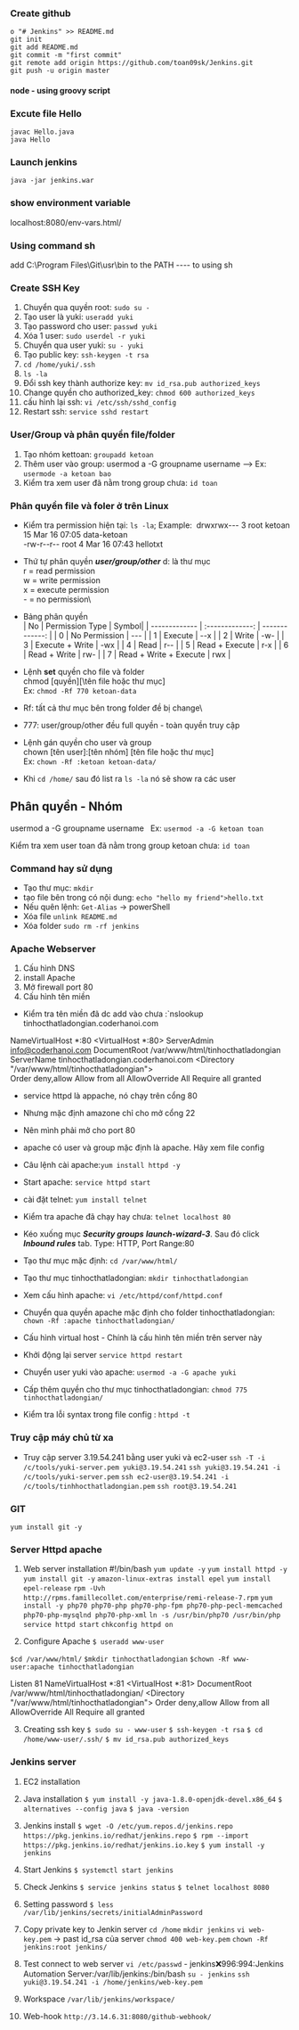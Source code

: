 ### Create github
```
o "# Jenkins" >> README.md
git init
git add README.md
git commit -m "first commit"
git remote add origin https://github.com/toan09sk/Jenkins.git
git push -u origin master
```
#### node - using groovy script

### Excute file Hello
```
javac Hello.java
java Hello
```

### Launch jenkins
`java -jar jenkins.war`

### show environment variable
localhost:8080/env-vars.html/

### Using command sh
add C:\Program Files\Git\usr\bin to the PATH ---- to using sh

### Create SSH Key
1. Chuyển qua quyền root: `sudo su -`
2. Tạo user là yuki: `useradd yuki`
3. Tạo password cho user: `passwd yuki`
4. Xóa 1 user: `sudo userdel -r yuki`
5. Chuyển qua user yuki: `su - yuki`
6. Tạo public key: `ssh-keygen -t rsa`
7. `cd /home/yuki/.ssh`
8. `ls -la`
9. Đổi ssh key thành authorize key: `mv id_rsa.pub authorized_keys`
10. Change quyền cho authorized_key: `chmod 600 authorized_keys`
11. cấu hình lại ssh: `vi /etc/ssh/sshd_config`
12. Restart ssh: `service sshd restart`

### User/Group và phân quyền file/folder
1. Tạo nhóm kettoan: `groupadd ketoan`
2. Thêm user vào group: usermod a -G groupname username --> Ex: `usermode -a ketoan bao`
3. Kiểm tra xem user đã nằm trong group chưa: `id toan`

### Phân quyền file và foler ở trên Linux
 - Kiểm tra permission hiện tại: `ls -la`\;
 Example:&nbsp;
  drwxrwx--- 3 root ketoan      15 Mar 16 07:05 data-ketoan\
  -rw-r--r-- root     4 Mar 16 07:43 hellotxt

 - Thứ tự phân quyền ***user/group/other***
 d: là thư mục\
 r = read permission\
 w = write permission\
 x = execute permission\
 \- = no permission\

 - Bảng phân quyền\
| No  | Permission Type | Symbol|
| ------------- | :-------------: | -------------: |
| 0  | No Permission  | --- |
| 1  | Execute  | --x |
| 2  | Write  | -w- |
| 3  | Execute + Write  | -wx |
| 4  | Read  | r-- |
| 5  | Read + Execute  | r-x |
| 6  | Read + Write  | rw- |
| 7  | Read + Write + Execute  | rwx |

- Lệnh **set** quyền cho file và folder\
 chmod \[quyền\][\tên file hoặc thư mục]\
 Ex: `chmod -Rf 770 ketoan-data`&nbsp;
 - Rf: tất cả thư mục bên trong folder đề bị change\
 - 777: user/group/other đều full quyền - toàn quyền truy cập
 - Lệnh gán quyền cho user và group\
 chown [tên user]:[tên nhóm] [tên file hoặc thư mục]\
 Ex: `chown -Rf :ketoan ketoan-data/`
- Khi `cd /home/` sau đó list ra `ls -la` nó sẽ show ra các user

## Phân quyền - Nhóm
usermod a -G groupname username &nbsp;
Ex: `usermod -a -G ketoan toan`

Kiểm tra xem user toan đã nằm trong group ketoan chưa: `id toan`


### Command hay sử dụng
- Tạo thư mục: `mkdir`
- tạo file bên trong có nội dung: `echo "hello my friend">hello.txt`
- Nếu quên lệnh: `Get-Alias` -> powerShell
- Xóa file `unlink README.md`
- Xóa folder `sudo rm -rf jenkins`

### Apache Webserver
1. Cấu hình DNS
2. install Apache
3. Mở firewall port 80
4. Cấu hình tên miền

- Kiểm tra tên miền đã dc add vào chưa :`nslookup tinhocthatladongian.coderhanoi.com

NameVirtualHost *:80
<VirtualHost *:80>
    ServerAdmin info@coderhanoi.com
    DocumentRoot /var/www/html/tinhocthatladongian
    ServerName tinhocthatladongian.coderhanoi.com
    <Directory "/var/www/html/tinhocthatladongian">   
        Order deny,allow
           Allow from all
           AllowOverride All
          Require all granted
   </Directory>
</VirtualHost>

- service httpd là appache, nó chạy trên cổng 80
- Nhưng mặc định amazone chỉ cho mở cổng 22
- Nên mình phải mở cho port 80
- apache có user và group mặc định là apache. Hãy xem file config

- Câu lệnh cài apache:`yum install httpd -y`
- Start apache: `service httpd start`
- cài đặt telnet: `yum install telnet`
- Kiểm tra apache đã chạy hay chưa: `telnet localhost 80`
- Kéo xuống mục ***Security groups*** ***launch-wizard-3***. Sau đó click ***Inbound rules*** tab. Type: HTTP, Port Range:80
- Tạo thư mục mặc định: `cd /var/www/html/`
- Tạo thư mục tinhocthatladongian: `mkdir tinhocthatladongian`
- Xem cấu hình apache: `vi /etc/httpd/conf/httpd.conf`
- Chuyển qua quyền apache mặc định cho folder tinhocthatladongian: `chown -Rf :apache tinhocthatladongian/`
- Cấu hình virtual host - Chính là cấu hình tên miền trên server này
- Khởi động lại server `service httpd restart`
- Chuyển user yuki vào apache: `usermod -a -G apache yuki`
- Cấp thêm quyền cho thư mục tinhocthatladongian: `chmod 775 tinhocthatladongian/`
- Kiểm tra lỗi syntax trong file config : `httpd -t`

### Truy cập máy chủ từ xa
- Truy cập server 3.19.54.241 bằng user yuki và ec2-user
`ssh -T -i /c/tools/yuki-server.pem yuki@3.19.54.241`
`ssh yuki@3.19.54.241 -i /c/tools/yuki-server.pem`
`ssh ec2-user@3.19.54.241 -i /c/tools/tinhhocthatladongian.pem`
`ssh root@3.19.54.241`


### GIT
`yum install git -y`

### Server Httpd apache
1. Web server installation
#!/bin/bash
`yum update -y`
`yum install httpd -y`
`yum install git -y`
`amazon-linux-extras install epel`
`yum install epel-release`
`rpm -Uvh http://rpms.famillecollet.com/enterprise/remi-release-7.rpm`
`yum install -y php70 php70-php php70-php-fpm php70-php-pecl-memcached php70-php-mysqlnd php70-php-xml`
`ln -s /usr/bin/php70 /usr/bin/php`
`service httpd start`
`chkconfig httpd on`


2. Configure Apache
`$ useradd www-user`

`$cd /var/www/html/`
`$mkdir tinhocthatladongian`
`$chown -Rf www-user:apache tinhocthatladongian`


Listen 81
NameVirtualHost *:81
<VirtualHost *:81>
    DocumentRoot /var/www/html/tinhocthatladongian/
    <Directory "/var/www/html/tinhocthatladongian">
      Order deny,allow
      Allow from all
      AllowOverride All
      Require all granted
   </Directory>
</VirtualHost>

3. Creating ssh key
`$ sudo su - www-user`
`$ ssh-keygen -t rsa`
`$ cd /home/www-user/.ssh/`
`$ mv id_rsa.pub authorized_keys`


### Jenkins server
1. EC2 installation
2. Java installation
`$ yum install -y java-1.8.0-openjdk-devel.x86_64`
`$ alternatives --config java`
`$ java -version`

3. Jenkins install
`$ wget -O /etc/yum.repos.d/jenkins.repo https://pkg.jenkins.io/redhat/jenkins.repo`
`$ rpm --import https://pkg.jenkins.io/redhat/jenkins.io.key`
`$ yum install -y jenkins`

4. Start Jenkins
`$ systemctl start jenkins`

5. Check Jenkins
`$ service jenkins status`
`$ telnet localhost 8080`

6. Setting password
`$ less /var/lib/jenkins/secrets/initialAdminPassword`

7. Copy private key to Jenkin server
`cd /home`
`mkdir jenkins`
`vi web-key.pem` -> past id_rsa của server
`chmod 400 web-key.pem`
`chown -Rf jenkins:root jenkins/`

8. Test connect to web server
`vi /etc/passwd` - jenkins:x:996:994:Jenkins Automation Server:/var/lib/jenkins:/bin/bash
`su - jenkins`
`ssh yuki@3.19.54.241 -i /home/jenkins/web-key.pem`

9. Workspace
 `/var/lib/jenkins/workspace/`

10. Web-hook
`http://3.14.6.31:8080/github-webhook/`